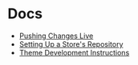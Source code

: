 
# Docs

- [Pushing Changes Live](https://amoser67.github.io/docs/pushing-changes-live)
- [Setting Up a Store's Repository](https://amoser67.github.io/docs/settings-up-a-stores-repository)
- [Theme Development Instructions](https://amoser67.github.io/docs/theme-development-instructions)
